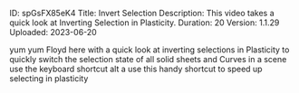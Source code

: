 ID: spGsFX85eK4
Title: Invert Selection
Description: This video takes a quick look at Inverting Selection in Plasticity.
Duration: 20
Version: 1.1.29
Uploaded: 2023-06-20

yum yum
Floyd here with a quick look at
inverting selections in Plasticity to
quickly switch the selection state of
all solid sheets and Curves in a scene
use the keyboard shortcut alt a use this
handy shortcut to speed up selecting in
plasticity